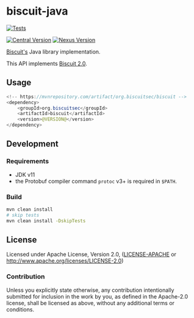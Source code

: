# biscuit-java

[![Tests](https://github.com/biscuit-auth/biscuit-java/actions/workflows/java_ci.yml/badge.svg)](https://github.com/biscuit-auth/biscuit-java/actions/workflows/java_ci.yml)

[![Central Version](https://img.shields.io/maven-central/v/org.biscuitsec/biscuit)](https://mvnrepository.com/artifact/org.biscuitsec/biscuit)
[![Nexus Version](https://img.shields.io/nexus/r/org.biscuitsec/biscuit?server=https%3A%2F%2Fs01.oss.sonatype.org)](https://search.maven.org/artifact/org.biscuitsec/biscuit)

[Biscuit's](https://github.com/biscuit-auth/biscuit) Java library implementation.

This API implements [Biscuit 2.0](https://www.biscuitsec.org/blog/biscuit-2-0/).

## Usage

```java
<!-- https://mvnrepository.com/artifact/org.biscuitsec/biscuit -->
<dependency>
    <groupId>org.biscuitsec</groupId>
    <artifactId>biscuit</artifactId>
    <version>@VERSION@</version>
</dependency>
```

## Development

### Requirements

* JDK v11
* the Protobuf compiler command `protoc` v3+ is required in `$PATH`.

### Build

```bash
mvn clean install
# skip tests
mvn clean install -DskipTests
```

## License

Licensed under Apache License, Version 2.0, ([LICENSE-APACHE](LICENSE-APACHE) or http://www.apache.org/licenses/LICENSE-2.0)

### Contribution

Unless you explicitly state otherwise, any contribution intentionally
submitted for inclusion in the work by you, as defined in the Apache-2.0
license, shall be licensed as above, without any additional terms or
conditions.
